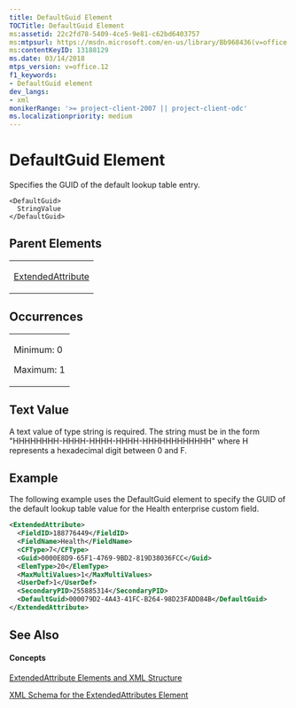 ```yaml
---
title: DefaultGuid Element
TOCTitle: DefaultGuid Element
ms:assetid: 22c2fd78-5409-4ce5-9e81-c62bd6403757
ms:mtpsurl: https://msdn.microsoft.com/en-us/library/Bb968436(v=office.12)
ms:contentKeyID: 13188129
ms.date: 03/14/2018
mtps_version: v=office.12
f1_keywords:
- DefaultGuid element
dev_langs:
- xml
monikerRange: '>= project-client-2007 || project-client-odc'
ms.localizationpriority: medium
---
```


# DefaultGuid Element




Specifies the GUID of the default lookup table entry.

    <DefaultGuid>
      StringValue
    </DefaultGuid>

## Parent Elements

<table>
<colgroup>
<col style="width: 100%" />
</colgroup>
<tbody>
<tr class="odd">
<td><p><a href="extendedattribute-element.md">ExtendedAttribute</a></p></td>
</tr>
</tbody>
</table>

## Occurrences

<table>
<colgroup>
<col style="width: 100%" />
</colgroup>
<tbody>
<tr class="odd">
<td><p>Minimum: 0</p>
<p>Maximum: 1</p></td>
</tr>
</tbody>
</table>

## Text Value

A text value of type string is required. The string must be in the form "HHHHHHHH-HHHH-HHHH-HHHH-HHHHHHHHHHHH" where H represents a hexadecimal digit between 0 and F.

## Example

The following example uses the DefaultGuid element to specify the GUID of the default lookup table value for the Health enterprise custom field.

``` xml
<ExtendedAttribute>
  <FieldID>188776449</FieldID>
  <FieldName>Health</FieldName>
  <CFType>7</CFType>
  <Guid>0000E8D9-65F1-4769-9BD2-819D38036FCC</Guid>
  <ElemType>20</ElemType>
  <MaxMultiValues>1</MaxMultiValues>
  <UserDef>1</UserDef>
  <SecondaryPID>255885314</SecondaryPID>
  <DefaultGuid>000079D2-4A43-41FC-B264-98D23FADD84B</DefaultGuid>
</ExtendedAttribute>
```

## See Also

#### Concepts

[ExtendedAttribute Elements and XML Structure](extendedattribute-elements-and-xml-structure.md)

[XML Schema for the ExtendedAttributes Element](xml-schema-for-the-extendedattributes-element.md)

